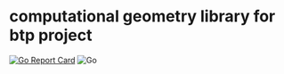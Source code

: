 # computational geometry library for btp project
[![Go Report Card](https://goreportcard.com/badge/github.com/zkmrgirish/geometry)](https://goreportcard.com/report/github.com/zkmrgirish/geometry)
![Go](https://github.com/zkmrgirish/geometry/workflows/Go/badge.svg)
